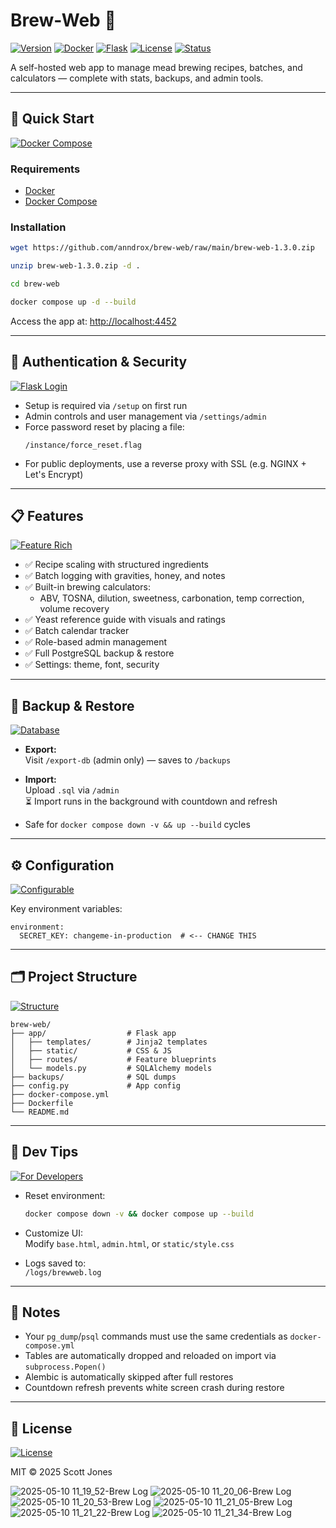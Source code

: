 # Brew-Web 🍯

[![Version](https://img.shields.io/badge/version-v1.3.0-blue)](#)
[![Docker](https://img.shields.io/badge/built%20with-Docker-blue)](#)
[![Flask](https://img.shields.io/badge/framework-Flask-yellow)](#)
[![License](https://img.shields.io/badge/license-MIT-green)](#)
[![Status](https://img.shields.io/badge/status-stable-brightgreen)](#)

A self-hosted web app to manage mead brewing recipes, batches, and calculators — complete with stats, backups, and admin tools.

---

## 🚀 Quick Start

[![Docker Compose](https://img.shields.io/badge/Setup-Docker%20Compose-informational)](#)

### Requirements

- [Docker](https://docs.docker.com/get-docker/)
- [Docker Compose](https://docs.docker.com/compose/)

### Installation

```bash
wget https://github.com/anndrox/brew-web/raw/main/brew-web-1.3.0.zip

unzip brew-web-1.3.0.zip -d .

cd brew-web

docker compose up -d --build
```

Access the app at: [http://localhost:4452](http://localhost:4452)

---

## 🔐 Authentication & Security

[![Flask Login](https://img.shields.io/badge/Security-Login%20Required-red)](#)

- Setup is required via `/setup` on first run
- Admin controls and user management via `/settings/admin`
- Force password reset by placing a file:
  ```
  /instance/force_reset.flag
  ```
- For public deployments, use a reverse proxy with SSL (e.g. NGINX + Let's Encrypt)

---

## 📋 Features

[![Feature Rich](https://img.shields.io/badge/Brew%20Tracking-Recipes%2C%20Batches%2C%20ABV-lightgrey)](#)

- ✅ Recipe scaling with structured ingredients
- ✅ Batch logging with gravities, honey, and notes
- ✅ Built-in brewing calculators:
  - ABV, TOSNA, dilution, sweetness, carbonation, temp correction, volume recovery
- ✅ Yeast reference guide with visuals and ratings
- ✅ Batch calendar tracker
- ✅ Role-based admin management
- ✅ Full PostgreSQL backup & restore
- ✅ Settings: theme, font, security

---

## 💾 Backup & Restore

[![Database](https://img.shields.io/badge/PostgreSQL-Export%2FImport-success)](#)

- **Export:**  
  Visit `/export-db` (admin only) — saves to `/backups`

- **Import:**  
  Upload `.sql` via `/admin`  
  ⏳ Import runs in the background with countdown and refresh

- Safe for `docker compose down -v && up --build` cycles

---

## ⚙️ Configuration

[![Configurable](https://img.shields.io/badge/Customizable-.env%20%7C%20docker-compose.yml-yellow)](#)

Key environment variables:

```env
environment:
  SECRET_KEY: changeme-in-production  # <-- CHANGE THIS 
```

---

## 🗂 Project Structure

[![Structure](https://img.shields.io/badge/Folder%20Layout-Described-lightgrey)](#)

```
brew-web/
├── app/                  # Flask app
│   ├── templates/        # Jinja2 templates
│   ├── static/           # CSS & JS
│   ├── routes/           # Feature blueprints
│   └── models.py         # SQLAlchemy models
├── backups/              # SQL dumps
├── config.py             # App config
├── docker-compose.yml
├── Dockerfile
└── README.md
```

---

## 🧪 Dev Tips

[![For Developers](https://img.shields.io/badge/Usage-Dev%20Friendly-orange)](#)

- Reset environment:  
  ```bash
  docker compose down -v && docker compose up --build
  ```

- Customize UI:  
  Modify `base.html`, `admin.html`, or `static/style.css`

- Logs saved to:  
  `/logs/brewweb.log`

---

## 📌 Notes

- Your `pg_dump`/`psql` commands must use the same credentials as `docker-compose.yml`
- Tables are automatically dropped and reloaded on import via `subprocess.Popen()`
- Alembic is automatically skipped after full restores
- Countdown refresh prevents white screen crash during restore

---

## 📜 License

[![License](https://img.shields.io/badge/License-MIT-green)](LICENSE)

MIT © 2025 Scott Jones

![2025-05-10 11_19_52-Brew Log](https://github.com/user-attachments/assets/f31efcbd-fc3a-460a-b28d-fc97d219fe2b)
![2025-05-10 11_20_06-Brew Log](https://github.com/user-attachments/assets/852049ba-f0d2-4f56-a42a-014f2755ff12)
![2025-05-10 11_20_53-Brew Log](https://github.com/user-attachments/assets/cb4d8620-dc28-4577-b56f-8710662ad770)
![2025-05-10 11_21_05-Brew Log](https://github.com/user-attachments/assets/e1bc6fc8-35dd-4929-ab87-74314be23f1e)
![2025-05-10 11_21_22-Brew Log](https://github.com/user-attachments/assets/77b513a0-a965-4c65-9064-ad0755befc0b)
![2025-05-10 11_21_34-Brew Log](https://github.com/user-attachments/assets/a6cf1218-d004-42dd-b83d-40aab4b24e34)

